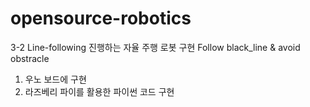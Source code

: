 # opensource-robotics
3-2
Line-following 진행하는 자율 주행 로봇 구현
Follow black_line & avoid obstracle
1. 우노 보드에 구현
2. 라즈베리 파이를 활용한 파이썬 코드 구현
